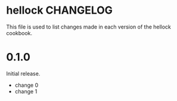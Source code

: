 # hellock CHANGELOG

This file is used to list changes made in each version of the hellock cookbook.

# 0.1.0

Initial release.

- change 0
- change 1

